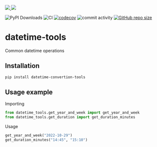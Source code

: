 
<a href="https://pypi.org/project/datetime-convertion-tools/">
<img src="https://img.shields.io/pypi/v/datetime-convertion-tools.svg">
</a>
<a href="https://github.com/TheNewThinkTank/msgspec/blob/main/LICENSE">
<img src="https://img.shields.io/github/license/TheNewThinkTank/datetime-tools.svg">
</a>

![PyPI Downloads](https://img.shields.io/pypi/dm/datetime-convertion-tools)
![CI](https://github.com/TheNewThinkTank/datetime-tools/actions/workflows/wf.yml/badge.svg)
[![codecov](https://codecov.io/gh/TheNewThinkTank/datetime-tools/branch/main/graph/badge.svg?token=CKAX4A3JQF)](https://codecov.io/gh/TheNewThinkTank/datetime-tools)
![commit activity](https://img.shields.io/github/commit-activity/m/TheNewThinkTank/datetime-tools)
[![GitHub repo size](https://img.shields.io/github/repo-size/TheNewThinkTank/datetime-tools?style=flat&logo=github&logoColor=whitesmoke&label=Repo%20Size)](https://github.com/TheNewThinkTank/datetime-tools/archive/refs/heads/main.zip)

# datetime-tools

Common datetime operations

## Installation

```BASH
pip install datetime-convertion-tools
```

## Usage example

Importing

```Python
from datetime_tools.get_year_and_week import get_year_and_week
from datetime_tools.get_duration import get_duration_minutes
```

Usage

```Python
get_year_and_week("2022-10-29")
get_duration_minutes("14:45", "15:10")
```

<!--
## Create a new release

example:

```BASH
git tag 0.0.1
git push origin --tags
```

release a patch:

```BASH
poetry version patch
```

then `git commit`, `git push` and

```BASH
git tag 0.0.2
git push origin --tags
```
-->
